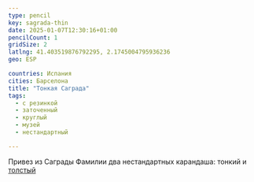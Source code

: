 ```yaml
---
type: pencil
key: sagrada-thin
date: 2025-01-07T12:30:16+01:00
pencilCount: 1
gridSize: 2
latlng: 41.403519876792295, 2.1745004795936236
geo: ESP

countries: Испания
cities: Барселона
title: "Тонкая Саграда"
tags:
  - с резинкой
  - заточенный
  - круглый
  - музей
  - нестандартный

---
```


Привез из Саграды Фамилии два нестандартных карандаша: тонкий и [толстый](?display=sagrada-thick)
